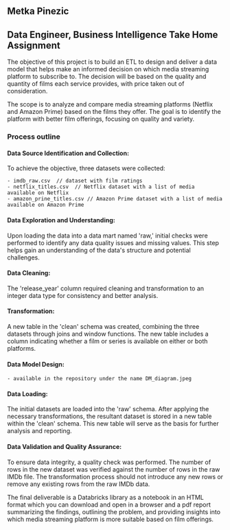 ## Metka Pinezic 
## Data Engineer, Business Intelligence Take Home Assignment  


The objective of this project is to build an ETL to design and deliver a data model that helps make an informed decision on which media streaming platform to subscribe to. The decision will be based on the quality and quantity of films each service provides, with price taken out of consideration.

The scope is to analyze and compare media streaming platforms (Netflix and Amazon Prime) based on the films they offer. The goal is to identify the 
platform with better film offerings, focusing on quality and variety.


### Process outline

#### Data Source Identification and Collection:

  To achieve the objective, three datasets were collected:

    - imdb_raw.csv  // dataset with film ratings
    - netflix_titles.csv  // Netflix dataset with a list of media available on Netflix
    - amazon_prine_titles.csv // Amazon Prime dataset with a list of media available on Amazon Prime

#### Data Exploration and Understanding:

  Upon loading the data into a data mart named 'raw,' initial checks were performed to identify any data quality issues and missing values. This step   helps gain an understanding of the data's structure and potential challenges.

#### Data Cleaning:

  The 'release_year' column required cleaning and transformation to an integer data type for consistency and better analysis.

#### Transformation:

  A new table in the 'clean' schema was created, combining the three datasets through joins and window functions. The new table includes a column indicating whether a film or series is available on either or both platforms.

#### Data Model Design:

    - available in the repository under the name DM_diagram.jpeg

#### Data Loading:

  The initial datasets are loaded into the 'raw' schema. After applying the necessary transformations, the resultant dataset is stored in a new table within the 'clean' schema. This new table will serve as the basis for further analysis and reporting.

#### Data Validation and Quality Assurance:

  To ensure data integrity, a quality check was performed. The number of rows in the new dataset was verified against the number of rows in the raw IMDb file. The transformation process should not introduce any new rows or remove any existing rows from the raw IMDb data.

The final deliverable is a Databricks library as a notebook in an HTML format which you can download and open in a browser and a pdf report summarizing the findings, outlining the problem, and providing insights into which media streaming platform is more suitable based on film offerings.
